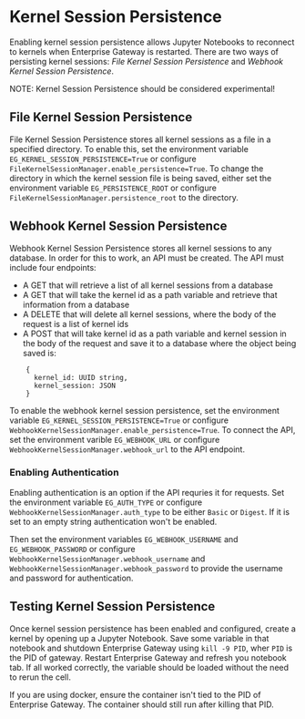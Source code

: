 # Kernel Session Persistence

Enabling kernel session persistence allows Jupyter Notebooks to reconnect to kernels when Enterprise Gateway is restarted. There are two ways of persisting kernel sessions: _File Kernel Session Persistence_ and _Webhook Kernel Session Persistence_.

NOTE: Kernel Session Persistence should be considered experimental!

## File Kernel Session Persistence

File Kernel Session Persistence stores all kernel sessions as a file in a specified directory. To enable this, set the environment variable `EG_KERNEL_SESSION_PERSISTENCE=True` or configure `FileKernelSessionManager.enable_persistence=True`. To change the directory in which the kernel session file is being saved, either set the environment variable `EG_PERSISTENCE_ROOT` or configure `FileKernelSessionManager.persistence_root` to the directory.

## Webhook Kernel Session Persistence

Webhook Kernel Session Persistence stores all kernel sessions to any database. In order for this to work, an API must be created. The API must include four endpoints:

- A GET that will retrieve a list of all kernel sessions from a database
- A GET that will take the kernel id as a path variable and retrieve that information from a database
- A DELETE that will delete all kernel sessions, where the body of the request is a list of kernel ids
- A POST that will take kernel id as a path variable and kernel session in the body of the request and save it to a database where the object being saved is:

```
    {
      kernel_id: UUID string,
      kernel_session: JSON
    }
```

To enable the webhook kernel session persistence, set the environment variable `EG_KERNEL_SESSION_PERSISTENCE=True` or configure `WebhookKernelSessionManager.enable_persistence=True`. To connect the API, set the environment varible `EG_WEBHOOK_URL` or configure `WebhookKernelSessionManager.webhook_url` to the API endpoint.

### Enabling Authentication

Enabling authentication is an option if the API requries it for requests. Set the environment variable `EG_AUTH_TYPE` or configure `WebhookKernelSessionManager.auth_type` to be either `Basic` or `Digest`. If it is set to an empty string authentication won't be enabled.

Then set the environment variables `EG_WEBHOOK_USERNAME` and `EG_WEBHOOK_PASSWORD` or configure `WebhookKernelSessionManager.webhook_username` and `WebhookKernelSessionManager.webhook_password` to provide the username and password for authentication.

## Testing Kernel Session Persistence

Once kernel session persistence has been enabled and configured, create a kernel by opening up a Jupyter Notebook. Save some variable in that notebook and shutdown Enterprise Gateway using `kill -9 PID`, wher `PID` is the PID of gateway. Restart Enterprise Gateway and refresh you notebook tab. If all worked correctly, the variable should be loaded without the need to rerun the cell.

If you are using docker, ensure the container isn't tied to the PID of Enterprise Gateway. The container should still run after killing that PID.
